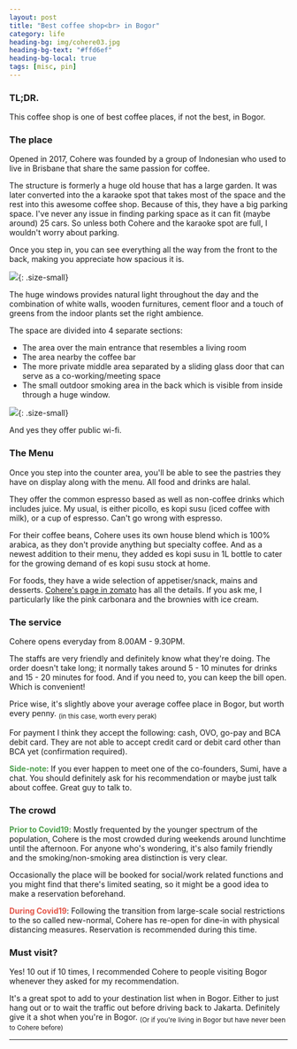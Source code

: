 ```yaml
---
layout: post
title: "Best coffee shop<br> in Bogor"
category: life
heading-bg: img/cohere03.jpg
heading-bg-text: "#ffd6ef"
heading-bg-local: true
tags: [misc, pin]
---
```



### TL;DR.

This coffee shop is one of best coffee places, if not the best, in Bogor.

### The place

Opened in 2017, Cohere was founded by a group of Indonesian who used to live in Brisbane that share the same passion for coffee.

The structure is formerly a huge old house that has a large garden.
It was later converted into the a karaoke spot that takes most of the space and the rest into this awesome coffee shop.
Because of this, they have a big parking space. I've never any issue in finding parking space as it can fit (maybe around) 25 cars.
So unless both Cohere and the karaoke spot are full, I wouldn't worry about parking.

Once you step in, you can see everything all the way from the front to the back, making you appreciate how spacious it is.

![](/assets/img/cohere04.jpg){: .size-small}

The huge windows provides natural light throughout the day and the combination of white walls, wooden furnitures,
cement floor and a touch of greens from the indoor plants set the right ambience.

The space are divided into 4 separate sections:
- The area over the main entrance that resembles a living room
- The area nearby the coffee bar  
- The more private middle area separated by a sliding glass door that can serve as a co-working/meeting space
- The small outdoor smoking area in the back which is visible from inside through a huge window.

![](/assets/img/cohere02.jpg){: .size-small}

And yes they offer public wi-fi.

### The Menu

Once you step into the counter area, you'll be able to see the pastries they have on display along with the menu. All food and drinks are halal.

They offer the common espresso based as well as non-coffee drinks which includes juice. My usual, is either picollo, es kopi susu (iced coffee with milk), or a cup of espresso.
Can't go wrong with espresso.

For their coffee beans, Cohere uses its own house blend which is 100% arabica, as they don't provide anything but specialty coffee.
And as a newest addition to their menu, they added es kopi susu in 1L bottle to cater for the growing demand of es kopi susu stock at home.

For foods, they have a wide selection of appetiser/snack, mains and desserts.
[Cohere's page in zomato](https://www.zomato.com/jakarta/cohere-bogor-timur-bogor) has all the details.
If you ask me, I particularly like the pink carbonara and the brownies with ice cream.

### The service

Cohere opens everyday from 8.00AM - 9.30PM.

The staffs are very friendly and definitely know what they're doing.
The order doesn't take long; it normally takes around 5 - 10 minutes for drinks and 15 - 20 minutes for food.
And if you need to, you can keep the bill open. Which is convenient!

Price wise, it's slightly above your average coffee place in Bogor, but worth every penny. <sub> (in this case, worth every perak)</sub>

For payment I think they accept the following: cash, OVO, go-pay and BCA debit card.
They are not able to accept credit card or debit card other than BCA yet (confirmation required).

<b style="color:#50A14F">Side-note</b>: If you ever happen to meet one of the co-founders, Sumi, have a chat.
You should definitely ask for his recommendation or maybe just talk about coffee.
Great guy to talk to.

### The crowd

<b style="color:#50A14F">Prior to Covid19</b>: Mostly frequented by the younger spectrum of the population, Cohere is the most crowded during weekends around lunchtime until the afternoon. For anyone who's wondering, it's also family friendly and the smoking/non-smoking area distinction is very clear.

Occasionally the place will be booked for social/work related functions and you might find that there's limited seating, so it might be a good idea to make a reservation beforehand.

<b style="color:#E45649">During Covid19</b>: Following the transition from large-scale social restrictions to the so called new-normal,
Cohere has re-open for dine-in with physical distancing measures. Reservation is recommended during this time.


### Must visit?

Yes! 10 out if 10 times, I recommended Cohere to people visiting Bogor whenever they asked for my recommendation.

It's a great spot to add to your destination list when in Bogor. Either to just hang out or to wait the traffic out before driving back to Jakarta.
Definitely give it a shot when you're in Bogor. <sub>(Or if you're living in Bogor but have never been to Cohere before)</sub>

---
